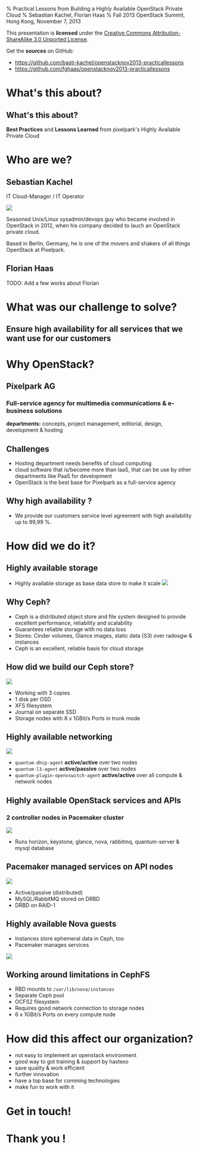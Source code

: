 % Practical Lessons from Building a Highly Available OpenStack Private Cloud
% Sebastian Kachel, Florian Haas
% Fall 2013 OpenStack Summit, Hong Kong, November 7, 2013

This presentation is **licensed** under the
[Creative Commons Attribution-ShareAlike 3.0 Unported License](http://creativecommons.org/licenses/by-sa/3.0/).

Get the **sources** on GitHub:

* <https://github.com/basti-kachel/openstacknov2013-practicallessons>
* <https://github.com/fghaas/openstacknov2013-practicallessons>

# What's this about?

## What's this about?

**Best Practices** and **Lessons Learned** from pixelpark's Highly
  Available Private Cloud

# Who are we?

## Sebastian Kachel 
	
IT Cloud-Manager / IT Operator

![](img/logo-pixelpark.png)

Seasoned Unix/Linux sysadmin/devops guy who became involved in
OpenStack in 2012, when his company decided to lauch an OpenStack
private cloud. 

Based in Berlin, Germany, he is one of the movers and shakers of all
things OpenStack at Pixelpark.

	
## Florian Haas

TODO: Add a few works about Florian

# What was our challenge to solve?

## Ensure high availability for all services that we want use for our customers

# Why OpenStack?

## Pixelpark AG 
	
### Full-service agency for multimedia communications & e-business solutions
	
**departments:** concepts, project management, editorial, design,
  development & hosting

## Challenges

* Hosting department needs benefits of cloud computing
* cloud software that is/become more than IaaS, that can be use by
  other departments like PaaS for development
* OpenStack is the best base for Pixelpark as a full-service agency

## Why high availability ?

* We provide our customers service level agreement with high
  availability up to 99,99 %.

# How did we do it?

## Highly available storage

* Highly available storage as base data store to make it scale
![](img/logo-ceph.png)

## Why Ceph?

* Ceph is a distributed object store and file system designed to
  provide excellent performance, reliability and scalability
* Guarantees reliable storage with no data loss
* Stores: Cinder volumes, Glance images, static data (S3) over radosgw
  & instances
* Ceph is an excellent, reliable basis for cloud storage

## How did we build our Ceph store?

![](img/ha-storage.png)

* Working with 3 copies
* 1 disk per OSD
* XFS filesystem
* Journal on separate SSD
* Storage nodes with 8 x 1GBit/s Ports in trunk mode

## Highly available networking

![](img/ha-network.png)
  
* `quantum-dhcp-agent` **active/active** over two nodes
* `quantum-l3-agent` **active/passive** over two nodes
* `quantum-plugin-openvswitch-agent` **active/active** over all compute &
  network nodes


## Highly available OpenStack services and APIs

### 2 controller nodes in Pacemaker cluster

![](img/logo-pacemaker.svg)

* Runs horizon, keystone, glance, nova, rabbitmq, quantum-server & mysql database

## Pacemaker managed services on API nodes

![](img/ha-controller.png)

* Active/passive (distributed)
* MySQL/RabbitMQ stored on DRBD
* DRBD on RAID-1

## Highly available Nova guests

* Instances store ephemeral data in Ceph, too
* Pacemaker manages services

![](img/ha-compute.png)

## Working around limitations in CephFS

* RBD mounts to `/var/lib/nova/instances`
* Separate Ceph pool
* OCFS2 filesystem
* Requires good network connection to storage nodes
* 6 x 1GBit/s Ports on every compute node

# How did this affect our organization?

* not easy to implement an openstack environment 
* good way to got training & support by hastexo 
* save quality & work efficient
* further innovation
* have a top base for comming technologies
* make fun to work with it


# Get in touch!


# Thank you !
